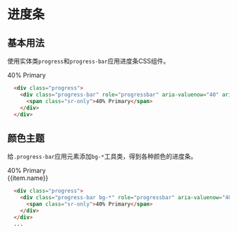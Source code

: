 # 进度条

## 基本用法

使用实体类`progress`和`progress-bar`应用进度条CSS组件。

<Example>
   <div class="progress">
     <div class="progress-bar" role="progressbar" aria-valuenow="40" aria-valuemin="0" aria-valuemax="100" style="width: 40%">
       <span class="sr-only">40% Primary</span>
     </div>
   </div>
</Example>

```html
  <div class="progress">
    <div class="progress-bar" role="progressbar" aria-valuenow="40" aria-valuemin="0" aria-valuemax="100" style="width: 40%">
      <span class="sr-only">40% Primary</span>
    </div>
  </div>
```

## 颜色主题

给`.progress-bar`应用元素添加`bg-*`工具类，得到各种颜色的进度条。

 <Example>
   <div
   v-for = "index in 2"
   :class="index===2 ? 'bd' : '' , 'bd-l-0', 'bd-r-0', 'bd-b-0' "
   class="mt-1">
     <div :key="item"
     v-for = "item in index===1 ? arrayTheme : arrayNormal"
     class="progress" >
       <div :class="'bg-' + item.name"  class="progress-bar"  role="progressbar" aria-valuenow="40" aria-valuemin="0" aria-valuemax="100" style="width: 40%">
       <span class="sr-only">40% Primary</span>
       </div>
       <div class="text-center h-6 w-full">
         <div>{{item.name}}</div>
       </div>
     </div>
   </div>
 </Example>

```html
  <div class="progress">
    <div class="progress-bar bg-*" role="progressbar" aria-valuenow="40" aria-valuemin="0" aria-valuemax="100" style="width: 40%">
      <span class="sr-only">40% Primary</span>
    </div>
  </div>
  ... 
```

 <script setup>
   const arrayTheme =  [
     {name:'primary',colorCode:'#2B80FF'},
     {name:'secondary',colorCode:'#37B2FE'},
     {name:'success',colorCode:'#17CE97'},
     {name:'warning',colorCode:'#FFA34D'},
     {name:'danger',colorCode:'#FF5858'},
     {name:'important',colorCode:'#FF4F9E'},
     {name:'special',colorCode:'#9D5EFF'},
   ];
   const arrayNormal = [
     {name:'white',colorCode:'#FFFFFF'},
     {name:'lighter',colorCode:'#F5F5F5'},
     {name:'light',colorCode:'#E3E4E9'},
     {name:'gray',colorCode:'#9EA3B0'},
     {name:'dark',colorCode:'#5E626D'},
     {name:'darker',colorCode:'#1B1F28'},
     {name:'black',colorCode:'#000000'},
     {name:'surface',colorCode:'#F5F5F5'},
     {name:'inverse',colorCode:'#3C4353'},
     {name:'transparent',colorCode:''},
     {name:'inherit',colorCode:''},
   ]
 </script>


